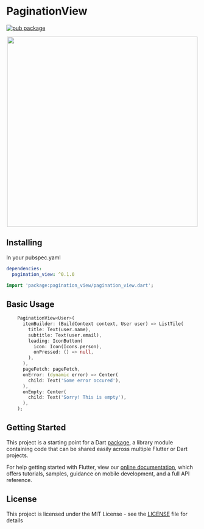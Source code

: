 # PaginationView

[![pub package](https://img.shields.io/badge/pub-0.1.0-blueviolet.svg)](https://pub.dev/packages/pagination_view)

<p align="center">
  <img src="https://raw.githubusercontent.com/excogitatr/pagination_view/master/assets/pagination_view_screen.gif" height="500px">
</p>

## Installing

In your pubspec.yaml
```yaml
dependencies:
  pagination_view: ^0.1.0
```
```dart
import 'package:pagination_view/pagination_view.dart';
```

## Basic Usage

```dart
    PaginationView<User>(
      itemBuilder: (BuildContext context, User user) => ListTile(
        title: Text(user.name),
        subtitle: Text(user.email),
        leading: IconButton(
          icon: Icon(Icons.person),
          onPressed: () => null,
        ),
      ),
      pageFetch: pageFetch,
      onError: (dynamic error) => Center(
        child: Text('Some error occured'),
      ),
      onEmpty: Center(
        child: Text('Sorry! This is empty'),
      ),
    );
```

## Getting Started

This project is a starting point for a Dart
[package](https://flutter.dev/developing-packages/),
a library module containing code that can be shared easily across
multiple Flutter or Dart projects.

For help getting started with Flutter, view our 
[online documentation](https://flutter.dev/docs), which offers tutorials, 
samples, guidance on mobile development, and a full API reference.

## License

This project is licensed under the MIT License - see the [LICENSE](LICENSE) file for details